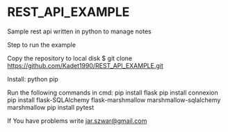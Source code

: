 # REST_API_EXAMPLE
Sample rest api written in python to manage notes

Step to run the example

Copy the repository to local disk 
$ git clone https://github.com/Kadet1990/REST_API_EXAMPLE.git

Install:
python
pip

Run the following commands in cmd:
pip install flask
pip install connexion
pip install flask-SQLAlchemy flask-marshmallow marshmallow-sqlalchemy marshmallow
pip install pytest

If You have problems write jar.szwar@gmail.com

